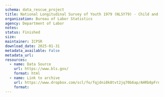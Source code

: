 ```yaml
---
schema: data_rescue_project 
title: National Longitudinal Survey of Youth 1979 (NLSY79) - Child and Young Adult
organization: Bureau of Labor Statistics
agency: Department of Labor
notes: 
status: Finished
size: 
maintainer: ICPSR
download_date: 2025-01-31
metadata_available: False
metadata_url: 
resources:
  - name: Data Source
    url: https://www.bls.gov/
    format: html
  - name: Link to archive
    url: https://www.dropbox.com/scl/fo/fqjdni0k8tvt2jq70b6ap/AHRb8pFrnO6p9dKBpKdXmhk?rlkey=8lmbhjmxwq4d38l0eyrss25oj&dl=0
    format: 
---
```

